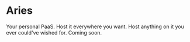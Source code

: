 # Aries

Your personal PaaS. Host it everywhere you want. Host anything on it you ever could've wished for. 
Coming soon.
